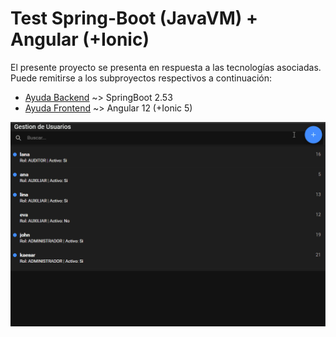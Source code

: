 # Test Spring-Boot (JavaVM) + Angular (+Ionic)

El presente proyecto se presenta en respuesta a las tecnologías asociadas.  
Puede remitirse a los subproyectos respectivos a continuación:

- [Ayuda Backend](./back/HELP.md) ~> SpringBoot 2.53
- [Ayuda Frontend](./front/HELP.md) ~> Angular 12 (+Ionic 5)


![](./springboot-angular-ionic.gif)
